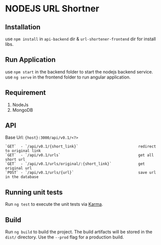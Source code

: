 # NODEJS URL Shortner

## Installation
use `npm install` in `api-backend` dir & `url-shortener-frontend` dir for install libs.

## Run Application
use `npm start` in the backend folder to start the nodejs backend service.
use `ng serve` in the frontend folder to run angular application.

## Requirement

1. NodeJs
2. MongoDB

## API
Base Url: `{host}:3000/api/v0.1/<?>`

	`GET`  - `/api/v0.1/{short_link}`   						redirect to original link
	`GET`  - `/api/v0.1/urls`  									get all short url
	`GET`  - `/api/v0.1/urls/original/:{short_link}`  			get original url
	`POST` - `/api/v0.1/urls/{url}` 							save url in the database

## Running unit tests

Run `ng test` to execute the unit tests via [Karma](https://karma-runner.github.io).

## Build

Run `ng build` to build the project. The build artifacts will be stored in the `dist/` directory. Use the `--prod` flag for a production build.


